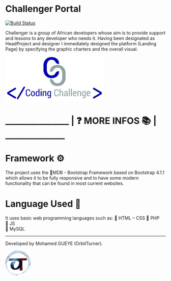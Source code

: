 # Challenger Portal

[![Build Status](https://travis-ci.org/joemccann/dillinger.svg?branch=master)](https://github.com/orbitturner/challenger)

Challenger is a group of African developers whose aim is to provide support and lessons to any developer who needs it.
Having been designated as HeadProject and designer I immediately designed the platform (Landing Page) by specifying the graphic charters and the overall visual.

![Image of BDP](https://github.com/orbitturner/challenger/blob/master/images/cc.jpg?raw=true)
# _______________ | ❓ MORE INFOS 📚 | ______________
# Framework ⚙
The project uses the 🔹MDB - Bootstrap Framework based on Bootstrap 4.1.1 which allows it to be fully responsive and to have some modern functionality that can be found in most current websites.

# Language Used 📑
It uses basic web programming languages such as:
    🔹 HTML – CSS
    🔹 PHP	
    🔹 JS	
    🔹 MySQL

______________________________________________________
Developed by Mohamed GUEYE (OrbitTurner).

![Image of OT](https://github.com/orbitturner/challenger/blob/master/images/orbitturner1.png)
